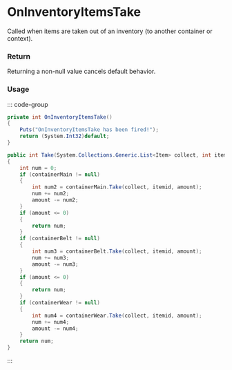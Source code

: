 <Badge type="danger" text="Carbon Compatible"/><Badge type="warning" text="Oxide Compatible"/>
# OnInventoryItemsTake
Called when items are taken out of an inventory (to another container or context).
### Return
Returning a non-null value cancels default behavior.

### Usage
::: code-group
```csharp [Example]
private int OnInventoryItemsTake()
{
	Puts("OnInventoryItemsTake has been fired!");
	return (System.Int32)default;
}
```
```csharp [Source — Assembly-CSharp @ PlayerInventory]
public int Take(System.Collections.Generic.List<Item> collect, int itemid, int amount)
{
	int num = 0;
	if (containerMain != null)
	{
		int num2 = containerMain.Take(collect, itemid, amount);
		num += num2;
		amount -= num2;
	}
	if (amount <= 0)
	{
		return num;
	}
	if (containerBelt != null)
	{
		int num3 = containerBelt.Take(collect, itemid, amount);
		num += num3;
		amount -= num3;
	}
	if (amount <= 0)
	{
		return num;
	}
	if (containerWear != null)
	{
		int num4 = containerWear.Take(collect, itemid, amount);
		num += num4;
		amount -= num4;
	}
	return num;
}

```
:::
